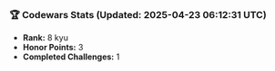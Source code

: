 ### 🏆 Codewars Stats (Updated: 2025-04-23 06:12:31 UTC)

- **Rank:** 8 kyu
- **Honor Points:** 3
- **Completed Challenges:** 1
